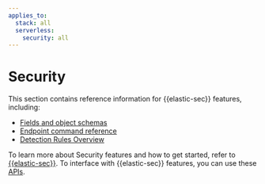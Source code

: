 ```yaml
---
applies_to:
  stack: all
  serverless:
    security: all
---
```


# Security

This section contains reference information for {{elastic-sec}} features, including:

* [Fields and object schemas](/reference/security/fields-and-object-schemas/index.md)
* [Endpoint command reference](/reference/security/endpoint-command-reference.md)
* [Detection Rules Overview](//detection-rules/docs/index.md)

To learn more about Security features and how to get started, refer to [{{elastic-sec}}](/solutions/security.md).
To interface with {{elastic-sec}} features, you can use these [APIs](/solutions/security/apis.md). 
